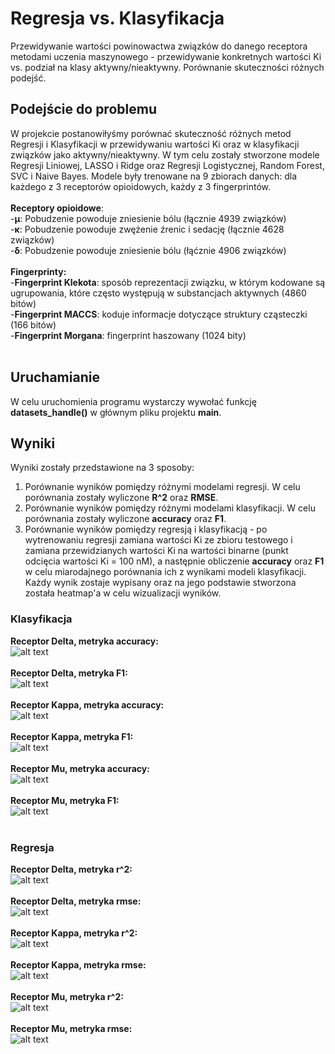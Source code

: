 # Regresja vs. Klasyfikacja
Przewidywanie wartości powinowactwa związków do danego receptora metodami uczenia maszynowego - przewidywanie konkretnych wartości Ki vs. podział na klasy aktywny/nieaktywny. Porównanie skuteczności różnych podejść.

## Podejście do problemu
W projekcie postanowiłyśmy porównać skuteczność różnych metod Regresji i Klasyfikacji w przewidywaniu wartości Ki oraz w klasyfikacji związków jako aktywny/nieaktywny. W tym celu zostały stworzone modele Regresji Liniowej, LASSO i Ridge oraz Regresji Logistycznej, Random Forest, SVC i Naive Bayes. Modele były trenowane na 9 zbiorach danych: dla każdego z 3 receptorów opioidowych, każdy z 3 fingerprintów.<br /> <br />
**Receptory opioidowe**:  <br />
-**µ**: Pobudzenie powoduje zniesienie bólu (łącznie 4939 związków) <br />
-**κ**: Pobudzenie powoduje zwężenie źrenic i sedację (łącznie 4628 związków) <br />
-**δ**: Pobudzenie powoduje zniesienie bólu (łąćznie 4906 związków) <br />
<br />
**Fingerprinty:** <br />
-**Fingerprint Klekota**: sposób reprezentacji związku, w którym kodowane są ugrupowania, które często występują w substancjach aktywnych (4860 bitów) <br />
-**Fingerprint MACCS**: koduje informacje dotyczące struktury cząsteczki (166 bitów)<br />
-**Fingerprint Morgana**: fingerprint haszowany (1024 bity)<br />
<br /> 

## Uruchamianie
W celu uruchomienia programu wystarczy wywołać funkcję **datasets_handle()** w głównym pliku projektu **main**.

## Wyniki
Wyniki zostały przedstawione na 3 sposoby:<br />
1. Porównanie wyników pomiędzy różnymi modelami regresji. W celu porównania zostały wyliczone **R^2** oraz **RMSE**.<br />
2. Porównanie wyników pomiędzy różnymi modelami klasyfikacji. W celu porównania zostały wyliczone **accuracy** oraz **F1**.<br />
3. Porównanie wyników pomiędzy regresją i klasyfikacją - po wytrenowaniu regresji zamiana wartości Ki ze zbioru testowego i zamiana przewidzianych wartości Ki na wartości binarne (punkt odcięcia wartości Ki = 100 nM), a następnie obliczenie **accuracy** oraz **F1** w celu miarodajnego porównania ich z wynikami modeli klasyfikacji.<br />
Każdy wynik zostaje wypisany oraz na jego podstawie stworzona została heatmap'a w celu wizualizacji wyników.

### Klasyfikacja
**Receptor Delta, metryka accuracy:**<br />
![alt text](https://github.com/Seygaa/umwpl2021/blob/main/results/delta_accuracy.png?raw=true)<br /><br />
**Receptor Delta, metryka F1:**<br />
![alt text](https://github.com/Seygaa/umwpl2021/blob/main/results/delta_f1.png?raw=true)<br /><br />
**Receptor Kappa, metryka accuracy:**<br />
![alt text](https://github.com/Seygaa/umwpl2021/blob/main/results/kappa_accuracy.png?raw=true)<br /><br />
**Receptor Kappa, metryka F1:**<br />
![alt text](https://github.com/Seygaa/umwpl2021/blob/main/results/kappa_f1.png?raw=true)<br /><br />
**Receptor Mu, metryka accuracy:**<br />
![alt text](https://github.com/Seygaa/umwpl2021/blob/main/results/mu_accuracy.png?raw=true)<br /><br />
**Receptor Mu, metryka F1:**<br />
![alt text](https://github.com/Seygaa/umwpl2021/blob/main/results/mu_f1.png?raw=true)<br /><br />

### Regresja
**Receptor Delta, metryka r^2:**<br />
![alt text](https://github.com/Seygaa/umwpl2021/blob/main/results/delta_r2.png?raw=true)<br /><br />
**Receptor Delta, metryka rmse:**<br />
![alt text](https://github.com/Seygaa/umwpl2021/blob/main/results/delta_rmse.png?raw=true)<br /><br />
**Receptor Kappa, metryka r^2:**<br />
![alt text](https://github.com/Seygaa/umwpl2021/blob/main/results/kappa_r2.png?raw=true)<br /><br />
**Receptor Kappa, metryka rmse:**<br />
![alt text](https://github.com/Seygaa/umwpl2021/blob/main/results/kappa_rmse.png?raw=true)<br /><br />
**Receptor Mu, metryka r^2:**<br />
![alt text](https://github.com/Seygaa/umwpl2021/blob/main/results/mu_r2.png?raw=true)<br /><br />
**Receptor Mu, metryka rmse:**<br />
![alt text](https://github.com/Seygaa/umwpl2021/blob/main/results/mu_rmse.png?raw=true)<br /><br />
